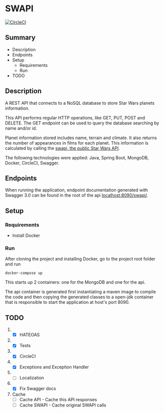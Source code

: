 # SWAPI
[![CircleCI](https://circleci.com/gh/pedrogonic/SWAPI/tree/circleci.svg?style=svg)](https://circleci.com/gh/pedrogonic/SWAPI/tree/circleci)
## Summary

- Description
- Endpoints
- Setup
    - Requirements
    - Run
- TODO


## Description

A REST API that connects to a NoSQL database to store Star Wars planets information.

This API performs regular HTTP operations, like GET, PUT, POST and DELETE. The GET endpoint can be used to query the database searching by name and/or id.

Planet information stored includes name, terrain and climate. It also returns the number of appearances in films for each planet. This information is calculated by calling the [swapi, the public Star Wars API](https://swapi.co/).

The following technologies were applied: Java, Spring Boot, MongoDB, Docker, CircleCI, Swagger.

## Endpoints

When running the application, endpoint documentation generated with Swagger 3.0 can be found in the root of the api [localhost:8090/swapi/](http://localhost:8090/swapi/).


## Setup

### Requirements

- Install Docker

### Run

After cloning the project and installing Docker, go to the project root folder and run

```shell
docker-compose up
```

This starts up 2 containers: one for the MongoDB and one for the api. 

The api container is generated first instantiating a maven image to compile the code and then copying the generated classes to a open-jdk container that is responsible to start the application at host's port 8090.

## TODO
1. - [x] HATEOAS
2. - [x] Tests
3. - [x] CircleCI
4. - [x] Exceptions and Exception Handler
5. - [ ] Localization
6. - [x] Fix Swagger docs
7. Cache
    - [ ] Cache API - Cache this API responses
    - [ ] Cache SWAPI - Cache original SWAPI calls